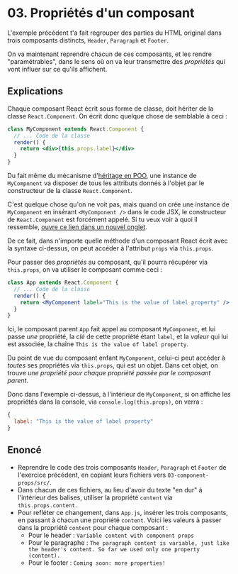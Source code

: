 # 03. Propriétés d'un composant

L'exemple précédent t'a fait regrouper des parties du HTML original dans trois
composants distincts, `Header`, `Paragraph` et `Footer`.

On va maintenant reprendre chacun de ces composants, et les rendre "paramétrables",
dans le sens où on va leur transmettre des *propriétés* qui vont influer sur ce qu'ils
affichent.

## Explications

Chaque composant React écrit sous forme de classe, doit hériter de la classe
`React.Component`. On écrit donc quelque chose de semblable à ceci :

```jsx
class MyComponent extends React.Component {
  // ... Code de la classe
  render() {
    return <div>{this.props.label}</div>
  }
}
```

Du fait même du mécanisme d'[héritage en POO](http://course.jsx.fr/courses/javascript-poo/heritage),
une instance de `MyComponent` va disposer de tous les attributs donnés à l'objet
par le constructeur de la classe `React.Component`.

C'est quelque chose qu'on ne voit pas, mais quand on crée une instance de `MyComponent`
en insérant `<MyComponent />` dans le code JSX, le constructeur de `React.Component`
est forcément appelé. Si tu veux voir à quoi il ressemble, [ouvre ce lien dans un nouvel onglet](https://github.com/facebook/react/blob/e8857918422b5ce8505ba5ce4a2d153e509c17a1/packages/react/src/ReactBaseClasses.js#L17-L24).

De ce fait, dans n'importe quelle méthode d'un composant React écrit avec la syntaxe
ci-dessus, on peut accéder à l'attribut `props` via `this.props`.

Pour passer des *propriétés* au composant, qu'il pourra récupérer via `this.props`,
on va utiliser le composant comme ceci :
```jsx
class App extends React.Component {
  // ... Code de la classe
  render() {
    return <MyComponent label="This is the value of label property" />
  }
}
```

Ici, le composant parent `App` fait appel au composant `MyComponent`, et lui passe *une* propriété,
la *clé* de cette propriété étant `label`, et la *valeur* qui lui est associée, la chaîne `This is the value of label property`.

Du point de vue du composant enfant `MyComponent`, celui-ci peut accéder à *toutes* ses propriétés via `this.props`,
qui est un objet. Dans cet objet, on trouve *une propriété pour chaque propriété passée par le composant parent*.

Donc dans l'exemple ci-dessus, à l'intérieur de `MyComponent`, si on affiche les propriétés dans la console, via `console.log(this.props)`,
on verra :

```javascript
{
  label: "This is the value of label property"
}
```

## Enoncé

* Reprendre le code des trois composants `Header`, `Paragraph` et `Footer` de l'exercice précédent,
en copiant leurs fichiers vers `03-component-props/src/`.
* Dans chacun de ces fichiers, au lieu d'avoir du texte "en dur" à l'intérieur des
balises, utiliser la propriété `content` via `this.props.content`.
* Pour refléter ce changement, dans `App.js`, insérer les trois composants, en passant
à chacun une propriété `content`. Voici les valeurs à passer dans la propriété
`content` pour chaque composant :
    * Pour le header : `Variable content with component props`
    * Pour le paragraphe : `The paragraph content is variable, just like the header's content. So far we used only one property (content).`
    * Pour le footer : `Coming soon: more properties!`
